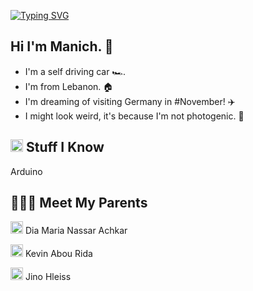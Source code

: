 [![Typing SVG](https://readme-typing-svg.herokuapp.com?font=Helvetica&color=1B1A17&size=30&center=true&vCenter=true&width=900&lines=Hello+Future+World!+🌎+🌎)](https://git.io/typing-svg)


<h2> Hi I'm Manich. &#129302; </h2>

- I'm a self driving car &#127950;&#65039;.
- I'm from Lebanon. &#127968;
- I'm dreaming of visiting Germany in #November! &#9992;&#65039;
- I might look weird, it's because I'm not photogenic. &#129322;



<h2><img src="https://media.giphy.com/media/VdoIFLsMIlwzfKD520/giphy.gif" height="20"> Stuff I Know</h2>                                                                                        

<p> Arduino </p>


<h2> &#128104;&#8205;&#128104;&#8205;&#128103; Meet My Parents </h2>                                                                                        

<p> <img src="https://drive.google.com/uc?export=view&id=1JeV41g-xNRA8rkk_AYRp9QrZVdx8yJd_" height="20"> Dia Maria Nassar Achkar </p>
<p> <img src="https://media.giphy.com/media/VdoIFLsMIlwzfKD520/giphy.gif" height="20"> Kevin Abou Rida </p>
<p> <img src="https://media.giphy.com/media/VdoIFLsMIlwzfKD520/giphy.gif" height="20"> Jino Hleiss </p>
